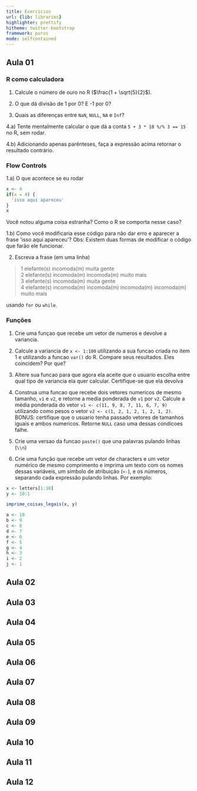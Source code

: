 ```yaml
---
title: Exercícios
url: {lib: libraries}
highlighter: prettify
hitheme: twitter-bootstrap
framework: purus
mode: selfcontained
---
```


## Aula 01

### R como calculadora

1. Calcule o número de ouro no R ($\frac{1 + \sqrt{5}{2}$).

2. O que dá divisão de 1 por 0? E -1 por 0? 

3. Quais as diferenças entre `NaN`, `NULL`, `NA` e `Inf`? 

4.a) Tente mentalmente calcular o que dá a conta `5 + 3 * 10 %/% 3 == 15` no R, sem rodar.

4.b) Adicionando apenas parênteses, faça a expressão acima retornar o resultado contrário. 

### Flow Controls

1.a) O que acontece se eu rodar


```r
x <- 4
if(x = 4) {
  'isso aqui apareceu'
}
x
```

Você notou alguma coisa estranha? Como o R se comporta nesse caso?

1.b) Como você modificaria esse código para não dar erro e aparecer a frase 'isso aqui apareceu'?
Obs: Existem duas formas de modificar o código que farão ele funcionar.

2. Escreva a frase (em uma linha)

> 1 elefante(s) incomoda(m) muita gente  
> 2 elefante(s) incomoda(m) incomoda(m) muito mais  
> 3 elefante(s) incomoda(m) muita gente  
> 4 elefante(s) incomoda(m) incomoda(m) incomoda(m) incomoda(m) muito mais  

usando `for` ou `while`.



### Funções

1. Crie uma funçao que recebe um vetor de numeros e devolve a variancia.

2. Calcule a variancia de `x <- 1:100` utilizando a sua funcao criada no item 1 e utilizando a funcao `var()` do R. Compare seus resultados. Eles coincidem? Por que?

3. Altere sua funcao para que agora ela aceite que o usuario escolha entre qual tipo de variancia ela quer calcular. Certifique-se que ela devolva 

4. Construa uma funcao que recebe dois vetores numericos de mesmo tamanho, `v1` e `v2`, e retorne a media ponderada de `v1` por `v2`. Calcule a média ponderada do vetor `v1 <- c(11, 9, 8, 7, 11, 6, 7, 9)` utilizando como pesos o vetor `v2 <- c(1, 2, 1, 2, 1, 2, 1, 2)`. BONUS: certifique que o usuario tenha passado vetores de tamanhos iguais e ambos numericos. Retorne `NULL` caso uma dessas condicoes falhe.  

5. Crie uma versao da funcao `paste()` que una palavras pulando linhas (`\\n`)


6. Crie uma função que recebe um vetor de characters e um vetor numérico de mesmo comprimento e imprima um texto com os nomes dessas variáveis, um símbolo de atribuição (`<-`), e os números, separando cada expressão pulando linhas. Por exemplo:


```r
x <- letters[1:10]
y <- 10:1

imprime_coisas_legais(x, y)
```


```r
a <- 10
b <- 9
c <- 8
d <- 7
e <- 6
f <- 5
g <- 4
h <- 3
i <- 2
j <- 1
```

## Aula 02

## Aula 03

## Aula 04

## Aula 05

## Aula 06

## Aula 07

## Aula 08

## Aula 09

## Aula 10

## Aula 11

## Aula 12

